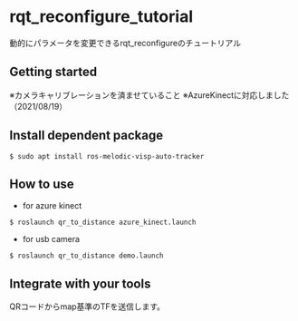 # rqt_reconfigure_tutorial

動的にパラメータを変更できるrqt_reconfigureのチュートリアル

## Getting started
※カメラキャリブレーションを済ませていること
※AzureKinectに対応しました（2021/08/19）

## Install dependent package
```
$ sudo apt install ros-melodic-visp-auto-tracker

```
## How to use 
- for azure kinect
```
$ roslaunch qr_to_distance azure_kinect.launch
```
- for usb camera
```
$ roslaunch qr_to_distance demo.launch
```

## Integrate with your tools
QRコードからmap基準のTFを送信します。


